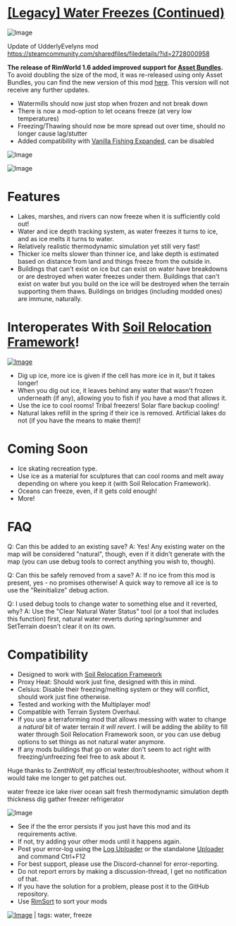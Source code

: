 # [[Legacy] Water Freezes (Continued)](https://steamcommunity.com/sharedfiles/filedetails/?id=3278128973)

![Image](https://i.imgur.com/buuPQel.png)

Update of UdderlyEvelyns mod https://steamcommunity.com/sharedfiles/filedetails/?id=2728000958

**The release of RimWorld 1.6 added improved support for [Asset Bundles](https://github.com/emipa606/AssetBuilder/blob/main/README.md).**
To avoid doubling the size of the mod, it was re-released using only Asset Bundles, you can find the new version of this mod [here](https://steamcommunity.com/sharedfiles/filedetails/?id=3542918378).
This version will not receive any further updates.



-  Watermills should now just stop when frozen and not break down
-  There is now a mod-option to let oceans freeze (at very low temperatures)
-  Freezing/Thawing should now be more spread out over time, should no longer cause lag/stutter
-  Added compatibility with [Vanilla Fishing Expanded](https://steamcommunity.com/sharedfiles/filedetails/?id=1914064942), can be disabled



![Image](https://i.imgur.com/pufA0kM.png)
	
![Image](https://i.imgur.com/Z4GOv8H.png)

# Features



- Lakes, marshes, and rivers can now freeze when it is sufficiently cold out!
- Water and ice depth tracking system, as water freezes it turns to ice, and as ice melts it turns to water.
- Relatively realistic thermodynamic simulation yet still very fast!
- Thicker ice melts slower than thinner ice, and lake depth is estimated based on distance from land and things freeze from the outside in.
- Buildings that can't exist on ice but can exist on water have breakdowns or are destroyed when water freezes under them. Buildings that can't exist on water but you build on the ice will be destroyed when the terrain supporting them thaws. Buildings on bridges (including modded ones) are immune, naturally.



# Interoperates With [Soil Relocation Framework](https://steamcommunity.com/sharedfiles/filedetails/?id=2654088143)!

[![Image](https://steamuserimages-a.akamaihd.net/ugc/2477620729410521986/0E7C57C6A526D7284A0734A7F2B1C82A28F2BF66/?imw=5000&imh=5000&ima=fit&impolicy=Letterbox&imcolor=%23000000&letterbox=false)](https://steamcommunity.com/sharedfiles/filedetails/?id=3248607572)


- Dig up ice, more ice is given if the cell has more ice in it, but it takes longer!
- When you dig out ice, it leaves behind any water that wasn't frozen underneath (if any), allowing you to fish if you have a mod that allows it.
- Use the ice to cool rooms! Tribal freezers! Solar flare backup cooling!
- Natural lakes refill in the spring if their ice is removed. Artificial lakes do not (if you have the means to make them)!



# Coming Soon



- Ice skating recreation type.
- Use ice as a material for sculptures that can cool rooms and melt away depending on where you keep it (with Soil Relocation Framework).
- Oceans can freeze, even, if it gets cold enough!
- More!



# FAQ

Q: Can this be added to an existing save?
A: Yes! Any existing water on the map will be considered "natural", though, even if it didn't generate with the map (you can use debug tools to correct anything you wish to, though).

Q: Can this be safely removed from a save?
A: If no ice from this mod is present, yes - no promises otherwise! A quick way to remove all ice is to use the "Reinitialize" debug action.

Q: I used debug tools to change water to something else and it reverted, why?
A: Use the "Clear Natural Water Status" tool (or a tool that includes this function) first, natural water reverts during spring/summer and SetTerrain doesn't clear it on its own.

# Compatibility



- Designed to work with [Soil Relocation Framework](https://steamcommunity.com/sharedfiles/filedetails/?id=3248607572)
- Proxy Heat: Should work just fine, designed with this in mind.
- Celsius: Disable their freezing/melting system or they will conflict, should work just fine otherwise.
- Tested and working with the Multiplayer mod!
- Compatible with Terrain System Overhaul.
- If you use a terraforming mod that allows messing with water to change a *natural* bit of water terrain *it will revert*. I will be adding the ability to fill water through Soil Relocation Framework soon, or you can use debug options to set things as not natural water anymore.
- If any mods buildings that go on water don't seem to act right with freezing/unfreezing feel free to ask about it.



Huge thanks to ZenthWolf, my official tester/troubleshooter, without whom it would take me longer to get patches out.

water freeze ice lake river ocean salt fresh thermodynamic simulation depth thickness dig gather freezer refrigerator

![Image](https://i.imgur.com/PwoNOj4.png)



-  See if the the error persists if you just have this mod and its requirements active.
-  If not, try adding your other mods until it happens again.
-  Post your error-log using the [Log Uploader](https://steamcommunity.com/sharedfiles/filedetails/?id=2873415404) or the standalone [Uploader](https://steamcommunity.com/sharedfiles/filedetails/?id=2873415404) and command Ctrl+F12
-  For best support, please use the Discord-channel for error-reporting.
-  Do not report errors by making a discussion-thread, I get no notification of that.
-  If you have the solution for a problem, please post it to the GitHub repository.
-  Use [RimSort](https://github.com/RimSort/RimSort/releases/latest) to sort your mods

 

[![Image](https://img.shields.io/github/v/release/emipa606/WaterFreezes?label=latest%20version&style=plastic&color=9f1111&labelColor=black)](https://steamcommunity.com/sharedfiles/filedetails/changelog/3278128973) | tags: water,  freeze
